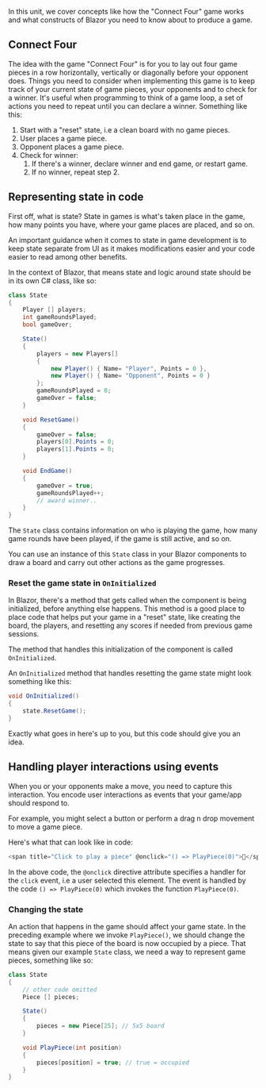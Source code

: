 In this unit, we cover concepts like how the "Connect Four" game works and what constructs of Blazor you need to know about to produce a game.

## Connect Four

The idea with the game "Connect Four" is for you to lay out four game pieces in a row horizontally, vertically or diagonally before your opponent does. Things you need to consider when implementing this game is to keep track of your current state of game pieces, your opponents and to check for a winner. It's useful when programming to think of a game loop, a set of actions you need to repeat until you can declare a winner. Something like this:

1. Start with a "reset" state, i.e a clean board with no game pieces.
1. User places a game piece.
1. Opponent places a game piece.
1. Check for winner:
    1. If there's a winner, declare winner and end game, or restart game.
    1. If no winner, repeat step 2.

## Representing state in code

First off, what is state? State in games is what's taken place in the game, how many points you have, where your game places are placed, and so on.

An important guidance when it comes to state in game development is to keep state separate from UI as it makes modifications easier and your code easier to read among other benefits.

In the context of Blazor, that means state and logic around state should be in its own C# class, like so:

```csharp
class State
{
    Player [] players;
    int gameRoundsPlayed;
    bool gameOver;

    State()
    {
        players = new Players[]
        {
            new Player() { Name= "Player", Points = 0 },
            new Player() { Name= "Opponent", Points = 0 }
        };
        gameRoundsPlayed = 0;
        gameOver = false;
    }

    void ResetGame() 
    {
        gameOver = false;
        players[0].Points = 0;
        players[1].Points = 0;
    }

    void EndGame()
    {
        gameOver = true;
        gameRoundsPlayed++;
        // award winner..
    } 
}
```

The `State` class contains information on who is playing the game, how many game rounds have been played, if the game is still active, and so on.

You can use an instance of this `State` class in your Blazor components to draw a board and carry out other actions as the game progresses.

### Reset the game state in `OnInitialized`

In Blazor, there's a method that gets called when the component is being initialized, before anything else happens. This method is a good place to place code that helps put your game in a "reset" state, like creating the board, the players, and resetting any scores if needed from previous game sessions.

The method that handles this initialization of the component is called `OnInitialized`.

An `OnInitialized` method that handles resetting the game state might look something like this:

```csharp
void OnInitialized() 
{
    state.ResetGame();
}
```

Exactly what goes in here's up to you, but this code should give you an idea.

## Handling player interactions using events

When you or your opponents make a move, you need to capture this interaction. You encode user interactions as events that your game/app should respond to.

For example, you might select a button or perform a drag n drop movement to move a game piece.

Here's what that can look like in code:

```csharp
<span title="Click to play a piece" @onclick="() => PlayPiece(0)">🔽</span>
```

In the above code, the `@onclick` directive attribute specifies a handler for the `click` event, i.e a user selected this element. The event is handled by the code `() => PlayPiece(0)` which invokes the function `PlayPiece(0)`.

### Changing the state

An action that happens in the game should affect your game state. In the preceding example where we invoke `PlayPiece()`, we should change the state to say that this piece of the board is now occupied by a piece. That means given our example `State` class, we need a way to represent game pieces, something like so:

```csharp
class State 
{
    // other code omitted
    Piece [] pieces;

    State()
    {
        pieces = new Piece[25]; // 5x5 board
    }

    void PlayPiece(int position)
    {
        pieces[position] = true; // true = occupied
    }
}
```
